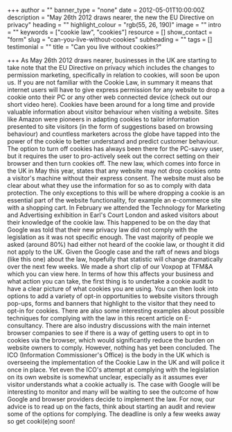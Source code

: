 +++
author = ""
banner_type = "none"
date = 2012-05-01T10:00:00Z
description = "May 26th 2012 draws nearer, the new the EU Directive on privacy"
heading = ""
highlight_colour = "rgb(55, 26, 190)"
image = ""
intro = ""
keywords = ["cookie law", "cookies"]
resource = []
show_contact = "form"
slug = "can-you-live-without-cookies"
subheading = ""
tags = []
testimonial = ""
title = "Can you live without cookies?"

+++
As May 26th 2012 draws nearer, businesses in the UK are starting to take note that the EU Directive on privacy which includes the changes to permission marketing, specifically in relation to cookies, will soon be upon us. If you are not familiar with the Cookie Law, in summary it means that internet users will have to give express permission for any website to drop a cookie onto their PC or any other web connected device (check out our short video here). Cookies have been around for a long time and provide valuable information about visitor behaviour when visiting a website. Sites like Amazon were pioneers in adapting cookies to tailor information presented to site visitors (in the form of suggestions based on browsing behaviour) and countless marketers across the globe have tapped into the power of the cookie to better understand and predict customer behaviour. The option to turn off cookies has always been there for the PC-savvy user, but it requires the user to pro-actively seek out the correct setting on their browser and then turn cookies off. The new law, which comes into force in the UK in May this year, states that any website may not drop cookies onto a visitor's machine without their express consent. The website must also be clear about what they use the information for so as to comply with data protection. The only exceptions to this will be where dropping a cookie is an essential part of the website functionality, for example an e-commerce site with a shopping cart. In February we attended the Technology for Marketing and Advertising exhibition in Earl's Court London and asked visitors about their knowledge of the cookie law. This happened to be on the day that Google was told that their new privacy law did not comply with the legislation as it was not specific enough. The vast majority of people we asked (around 80%) had either not heard of the cookie law, or thought it did not apply to the UK. Given the Google case and the raft of news and blogs (like this one) about the law, hopefully that statistic will change dramatically over the next few weeks. We made a short clip of our Voxpop at TFM&A which you can view here. In terms of how this affects your business and what action you can take, the first thing is to undertake a cookie audit to have a clear picture of what cookies you are using. You can then look into options to add a variety of opt-in opportunities to website visitors through pop-ups, forms and banners that highlight to the visitor that they need to opt-in for cookies. There are also some interesting examples about possible techniques for complying with the law in this recent article on E-consultancy. There are also industry discussions with the main internet browser companies to see if there is a way of getting users to opt in to cookies via the browser, which would significantly reduce the burden on website owners to comply. However, nothing has yet been concluded. The ICO (Information Commissioner's Office) is the body in the UK which is overseeing the implementation of the Cookie Law in the UK and will police it once in place. Yet even the ICO's attempt at complying with the legislation on its own website is somewhat unclear, especially as it assumes ever visitor understands what a cookie actually is. The case with Google will be interesting to monitor and many will be waiting to see the outcome of how Google and browser providers decide to implement the law. For now, our advice is to read up on the facts, think about starting an audit and review some of the options for complying. The deadline is only a few weeks away so get cooki(e)ng soon!